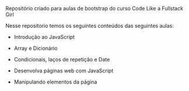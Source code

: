 Repositório criado para aulas de bootstrap do curso Code Like a Fullstack Girl

Nesse repositorio temos os seguintes conteúdos das seguintes aulas:

- Introdução ao JavaScript

- Array e Dicionário

- Condicionais, laços de repetição e Date

- Desenvolva páginas web com JavaScript

- Manipulando elementos da página
